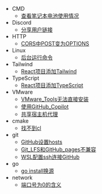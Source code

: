   - CMD
    - [查看笔记本电池使用情况](/CMD/查看笔记本电池使用情况.md)
  - Discord
    - [分享用户链接](/Discord/分享用户链接.md)
  - HTTP
    - [CORS中POST变为OPTIONS](/HTTP/CORS中POST变为OPTIONS.md)
  - Linux
    - [后台运行命令](/Linux/后台运行命令.md)
  - Tailwind
    - [React项目添加Tailwind](/Tailwind/React项目添加Tailwind.md)
  - TypeScript
    - [React项目添加TypeScript](/TypeScript/React项目添加TypeScript.md)
  - VMware
    - [VMware_Tools无法直接安装](/VMware/VMware_Tools无法直接安装.md)
    - [使用GitHub_Copilot](/VMware/使用GitHub_Copilot.md)
    - [共享宿主机代理](/VMware/共享宿主机代理.md)
  - cmake
    - [找不到cl](/cmake/找不到cl.md)
  - git
    - [GitHub设置hosts](/git/GitHub设置hosts.md)
    - [Git_LFS和GitHub_pages不兼容](/git/Git_LFS和GitHub_pages不兼容.md)
    - [WSL配置ssh连接GitHub](/git/WSL配置ssh连接GitHub.md)
  - go
    - [go install换源](/go/go%20install换源.md)
  - network
    - [端口号为0的含义](/network/端口号为0的含义.md)